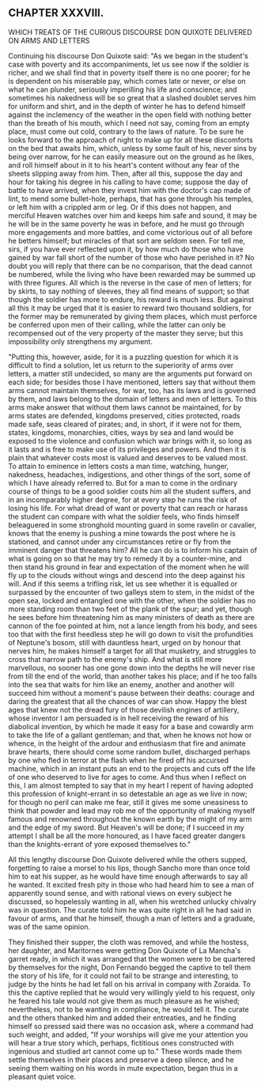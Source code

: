 ## CHAPTER XXXVIII.

WHICH TREATS OF THE CURIOUS DISCOURSE DON QUIXOTE DELIVERED ON ARMS AND
LETTERS


Continuing his discourse Don Quixote said: "As we began in the student's
case with poverty and its accompaniments, let us see now if the soldier
is richer, and we shall find that in poverty itself there is no one
poorer; for he is dependent on his miserable pay, which comes late or
never, or else on what he can plunder, seriously imperilling his life and
conscience; and sometimes his nakedness will be so great that a slashed
doublet serves him for uniform and shirt, and in the depth of winter he
has to defend himself against the inclemency of the weather in the open
field with nothing better than the breath of his mouth, which I need not
say, coming from an empty place, must come out cold, contrary to the laws
of nature. To be sure he looks forward to the approach of night to make
up for all these discomforts on the bed that awaits him, which, unless by
some fault of his, never sins by being over narrow, for he can easily
measure out on the ground as he likes, and roll himself about in it to
his heart's content without any fear of the sheets slipping away from
him. Then, after all this, suppose the day and hour for taking his degree
in his calling to have come; suppose the day of battle to have arrived,
when they invest him with the doctor's cap made of lint, to mend some
bullet-hole, perhaps, that has gone through his temples, or left him with
a crippled arm or leg. Or if this does not happen, and merciful Heaven
watches over him and keeps him safe and sound, it may be he will be in
the same poverty he was in before, and he must go through more
engagements and more battles, and come victorious out of all before he
betters himself; but miracles of that sort are seldom seen. For tell me,
sirs, if you have ever reflected upon it, by how much do those who have
gained by war fall short of the number of those who have perished in it?
No doubt you will reply that there can be no comparison, that the dead
cannot be numbered, while the living who have been rewarded may be summed
up with three figures. All which is the reverse in the case of men of
letters; for by skirts, to say nothing of sleeves, they all find means of
support; so that though the soldier has more to endure, his reward is
much less. But against all this it may be urged that it is easier to
reward two thousand soldiers, for the former may be remunerated by giving
them places, which must perforce be conferred upon men of their calling,
while the latter can only be recompensed out of the very property of the
master they serve; but this impossibility only strengthens my argument.

"Putting this, however, aside, for it is a puzzling question for which it
is difficult to find a solution, let us return to the superiority of arms
over letters, a matter still undecided, so many are the arguments put
forward on each side; for besides those I have mentioned, letters say
that without them arms cannot maintain themselves, for war, too, has its
laws and is governed by them, and laws belong to the domain of letters
and men of letters. To this arms make answer that without them laws
cannot be maintained, for by arms states are defended, kingdoms
preserved, cities protected, roads made safe, seas cleared of pirates;
and, in short, if it were not for them, states, kingdoms, monarchies,
cities, ways by sea and land would be exposed to the violence and
confusion which war brings with it, so long as it lasts and is free to
make use of its privileges and powers. And then it is plain that whatever
costs most is valued and deserves to be valued most. To attain to
eminence in letters costs a man time, watching, hunger, nakedness,
headaches, indigestions, and other things of the sort, some of which I
have already referred to. But for a man to come in the ordinary course of
things to be a good soldier costs him all the student suffers, and in an
incomparably higher degree, for at every step he runs the risk of losing
his life. For what dread of want or poverty that can reach or harass the
student can compare with what the soldier feels, who finds himself
beleaguered in some stronghold mounting guard in some ravelin or
cavalier, knows that the enemy is pushing a mine towards the post where
he is stationed, and cannot under any circumstances retire or fly from
the imminent danger that threatens him? All he can do is to inform his
captain of what is going on so that he may try to remedy it by a
counter-mine, and then stand his ground in fear and expectation of the
moment when he will fly up to the clouds without wings and descend into
the deep against his will. And if this seems a trifling risk, let us see
whether it is equalled or surpassed by the encounter of two galleys stem
to stem, in the midst of the open sea, locked and entangled one with the
other, when the soldier has no more standing room than two feet of the
plank of the spur; and yet, though he sees before him threatening him as
many ministers of death as there are cannon of the foe pointed at him,
not a lance length from his body, and sees too that with the first
heedless step he will go down to visit the profundities of Neptune's
bosom, still with dauntless heart, urged on by honour that nerves him, he
makes himself a target for all that musketry, and struggles to cross that
narrow path to the enemy's ship. And what is still more marvellous, no
sooner has one gone down into the depths he will never rise from till the
end of the world, than another takes his place; and if he too falls into
the sea that waits for him like an enemy, another and another will
succeed him without a moment's pause between their deaths: courage and
daring the greatest that all the chances of war can show. Happy the blest
ages that knew not the dread fury of those devilish engines of artillery,
whose inventor I am persuaded is in hell receiving the reward of his
diabolical invention, by which he made it easy for a base and cowardly
arm to take the life of a gallant gentleman; and that, when he knows not
how or whence, in the height of the ardour and enthusiasm that fire and
animate brave hearts, there should come some random bullet, discharged
perhaps by one who fled in terror at the flash when he fired off his
accursed machine, which in an instant puts an end to the projects and
cuts off the life of one who deserved to live for ages to come. And thus
when I reflect on this, I am almost tempted to say that in my heart I
repent of having adopted this profession of knight-errant in so
detestable an age as we live in now; for though no peril can make me
fear, still it gives me some uneasiness to think that powder and lead may
rob me of the opportunity of making myself famous and renowned throughout
the known earth by the might of my arm and the edge of my sword. But
Heaven's will be done; if I succeed in my attempt I shall be all the more
honoured, as I have faced greater dangers than the knights-errant of yore
exposed themselves to."

All this lengthy discourse Don Quixote delivered while the others supped,
forgetting to raise a morsel to his lips, though Sancho more than once
told him to eat his supper, as he would have time enough afterwards to
say all he wanted. It excited fresh pity in those who had heard him to
see a man of apparently sound sense, and with rational views on every
subject he discussed, so hopelessly wanting in all, when his wretched
unlucky chivalry was in question. The curate told him he was quite right
in all he had said in favour of arms, and that he himself, though a man
of letters and a graduate, was of the same opinion.

They finished their supper, the cloth was removed, and while the hostess,
her daughter, and Maritornes were getting Don Quixote of La Mancha's
garret ready, in which it was arranged that the women were to be
quartered by themselves for the night, Don Fernando begged the captive to
tell them the story of his life, for it could not fail to be strange and
interesting, to judge by the hints he had let fall on his arrival in
company with Zoraida. To this the captive replied that he would very
willingly yield to his request, only he feared his tale would not give
them as much pleasure as he wished; nevertheless, not to be wanting in
compliance, he would tell it. The curate and the others thanked him and
added their entreaties, and he finding himself so pressed said there was
no occasion ask, where a command had such weight, and added, "If your
worships will give me your attention you will hear a true story which,
perhaps, fictitious ones constructed with ingenious and studied art
cannot come up to." These words made them settle themselves in their
places and preserve a deep silence, and he seeing them waiting on his
words in mute expectation, began thus in a pleasant quiet voice.




